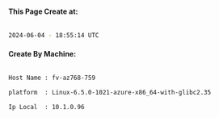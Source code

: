 
   
#### This Page Create at:

```bash

2024-06-04 - 18:55:14 UTC

```

#### Create By Machine:

```bash

Host Name : fv-az768-759

platform  : Linux-6.5.0-1021-azure-x86_64-with-glibc2.35

Ip Local  : 10.1.0.96

```

